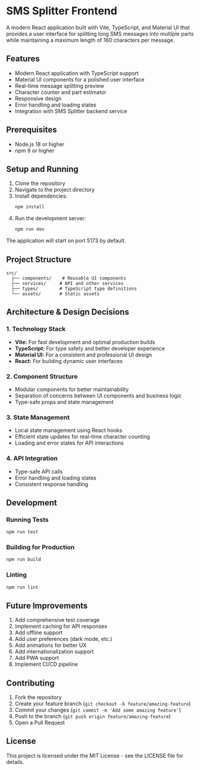 # SMS Splitter Frontend

A modern React application built with Vite, TypeScript, and Material UI that provides a user interface for splitting long SMS messages into multiple parts while maintaining a maximum length of 160 characters per message.

## Features

- Modern React application with TypeScript support
- Material UI components for a polished user interface
- Real-time message splitting preview
- Character counter and part estimator
- Responsive design
- Error handling and loading states
- Integration with SMS Splitter backend service

## Prerequisites

- Node.js 18 or higher
- npm 9 or higher

## Setup and Running

1. Clone the repository
2. Navigate to the project directory
3. Install dependencies:
   ```bash
   npm install
   ```
4. Run the development server:
   ```bash
   npm run dev
   ```

The application will start on port 5173 by default.

## Project Structure

```
src/
  ├── components/    # Reusable UI components
  ├── services/     # API and other services
  ├── types/        # TypeScript type definitions
  └── assets/       # Static assets
```

## Architecture & Design Decisions

### 1. Technology Stack
- **Vite:** For fast development and optimal production builds
- **TypeScript:** For type safety and better developer experience
- **Material UI:** For a consistent and professional UI design
- **React:** For building dynamic user interfaces

### 2. Component Structure
- Modular components for better maintainability
- Separation of concerns between UI components and business logic
- Type-safe props and state management

### 3. State Management
- Local state management using React hooks
- Efficient state updates for real-time character counting
- Loading and error states for API interactions

### 4. API Integration
- Type-safe API calls
- Error handling and loading states
- Consistent response handling

## Development

### Running Tests
```bash
npm run test
```

### Building for Production
```bash
npm run build
```

### Linting
```bash
npm run lint
```

## Future Improvements

1. Add comprehensive test coverage
2. Implement caching for API responses
3. Add offline support
4. Add user preferences (dark mode, etc.)
5. Add animations for better UX
6. Add internationalization support
7. Add PWA support
8. Implement CI/CD pipeline

## Contributing

1. Fork the repository
2. Create your feature branch (`git checkout -b feature/amazing-feature`)
3. Commit your changes (`git commit -m 'Add some amazing feature'`)
4. Push to the branch (`git push origin feature/amazing-feature`)
5. Open a Pull Request

## License

This project is licensed under the MIT License - see the LICENSE file for details.
